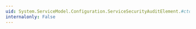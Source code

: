```yaml
---
uid: System.ServiceModel.Configuration.ServiceSecurityAuditElement.#ctor
internalonly: False
---
```

